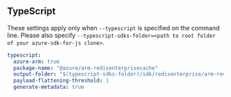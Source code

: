 ## TypeScript

These settings apply only when `--typescript` is specified on the command line.
Please also specify `--typescript-sdks-folder=<path to root folder of your azure-sdk-for-js clone>`.

```yaml $(typescript)
typescript:
  azure-arm: true
  package-name: "@azure/arm-redisenterprisecache"
  output-folder: "$(typescript-sdks-folder)/sdk/redisenterprise/arm-redisenterprisecache"
  payload-flattening-threshold: 1
  generate-metadata: true
```
